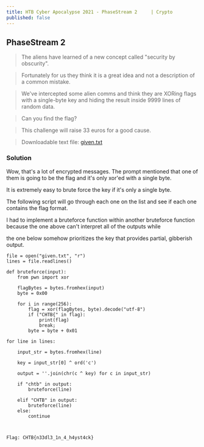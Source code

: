 ```yaml
---
title: HTB Cyber Apocalypse 2021 - PhaseStream 2	 | Crypto
published: false
---
```


## [](#header-2)PhaseStream 2

> The aliens have learned of a new concept called "security by obscurity". 

> Fortunately for us they think it is a great idea and not a description of a common mistake. 

> We've intercepted some alien comms and think they are XORing flags with a single-byte key and hiding the result inside 9999 lines of random data.

> Can you find the flag?

> This challenge will raise 33 euros for a good cause.

> Downloadable text file: [given.txt](https://github.com/DamoNeer/hacker-blog/files/6362837/given.txt)

### [](#header-3)Solution

Wow, that's a lot of encrypted messages. The prompt mentioned that one of them is going to be the flag and it's only xor'ed with a single byte.

It is extremely easy to brute force the key if it's only a single byte. 

The following script will go through each one on the list and see if each one contains the flag format.

I had to implement a bruteforce function within another bruteforce function because the one above can't interpret all of the outputs while

the one below somehow prioritizes the key that provides partial, gibberish output.

```
file = open("given.txt", "r")
lines = file.readlines()

def bruteforce(input):
    from pwn import xor

    flagBytes = bytes.fromhex(input)
    byte = 0x00

    for i in range(256):
        flag = xor(flagBytes, byte).decode("utf-8")
        if ("CHTB{" in flag):
            print(flag)
            break;
        byte = byte + 0x01

for line in lines:

    input_str = bytes.fromhex(line)

    key = input_str[0] ^ ord('c')

    output = ''.join(chr(c ^ key) for c in input_str)

    if "chtb" in output:
        bruteforce(line)

    elif "CHTB" in output:
        bruteforce(line)
    else:
        continue
        
        

Flag: CHTB{n33dl3_1n_4_h4yst4ck}
```

